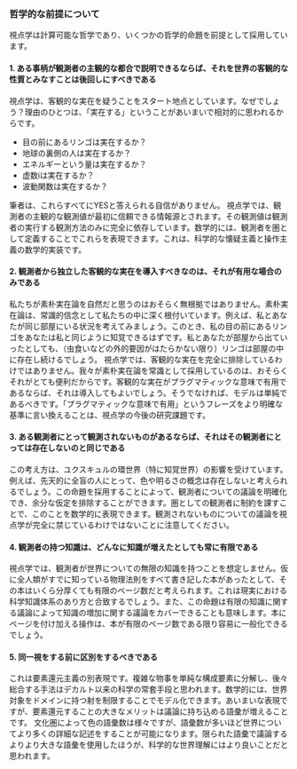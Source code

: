 ### 哲学的な前提について

視点学は計算可能な哲学であり、いくつかの哲学的命題を前提として採用しています。

#### 1. ある事柄が観測者の主観的な都合で説明できるならば、それを世界の客観的な性質とみなすことは後回しにすべきである

視点学は、客観的な実在を疑うことをスタート地点としています。なぜでしょう？理由のひとつは、「実在する」ということがあいまいで相対的に思われるからです。
- 目の前にあるリンゴは実在するか？
- 地球の裏側の人は実在するか？
- エネルギーという量は実在するか？
- 虚数iは実在するか？
- 波動関数は実在するか？

筆者は、これらすべてにYESと答えられる自信がありません。
視点学では、観測者の主観的な観測値が最初に信頼できる情報源とされます。その観測値は観測者の実行する観測方法のみに完全に依存しています。数学的には、観測者を圏として定義することでこれらを表現できます。これは、科学的な懐疑主義と操作主義の数学的実装です。

#### 2. 観測者から独立した客観的な実在を導入すべきなのは、それが有用な場合のみである

私たちが素朴実在論を自然だと思うのはおそらく無根拠ではありません。素朴実在論は、常識的信念として私たちの中に深く根付いています。例えば、私とあなたが同じ部屋にいる状況を考えてみましょう。このとき、私の目の前にあるリンゴをあなたは私と同じように知覚できるはずです。私とあなたが部屋から出ていったとしても、（虫食いなどの外的要因がはたらかない限り）リンゴは部屋の中に存在し続けるでしょう。
視点学では、客観的な実在を完全に排除しているわけではありません。我々が素朴実在論を常識として採用しているのは、おそらくそれがとても便利だからです。客観的な実在がプラグマティックな意味で有用であるならば、それは導入してもよいでしょう。そうでなければ、モデルは単純であるべきです。「プラグマティックな意味で有用」というフレーズをより明確な基準に言い換えることは、視点学の今後の研究課題です。

#### 3. ある観測者にとって観測されないものがあるならば、それはその観測者にとっては存在しないのと同じである

この考え方は、ユクスキュルの環世界（特に知覚世界）の影響を受けています。例えば、先天的に全盲の人にとって、色や明るさの概念は存在しないと考えられるでしょう。この命題を採用することによって、観測者についての議論を明確化でき、余分な仮定を排除することができます。圏としての観測者に制約を課すことで、このことを数学的に表現できます。観測されないものについての議論を視点学が完全に禁じているわけではないことに注意してください。


#### 4. 観測者の持つ知識は、どんなに知識が増えたとしても常に有限である

視点学では、観測者が世界についての無限の知識を持つことを想定しません。仮に全人類がすでに知っている物理法則をすべて書き記した本があったとして、その本はいくら分厚くても有限のページ数だと考えられます。これは現実における科学知識体系のあり方と合致するでしょう。また、この命題は有限の知識に関する議論によって知識の増加に関する議論をカバーできることも意味します。本にページを付け加える操作は、本が有限のページ数である限り容易に一般化できるでしょう。

#### 5. 同一視をする前に区別をするべきである

これは要素還元主義の別表現です。複雑な物事を単純な構成要素に分解し、後々総合する手法はデカルト以来の科学の常套手段と思われます。数学的には、世界対象をドメインに持つ射を制限することでモデル化できます。あいまいな表現ですが、要素還元することの大きなメリットは議論に持ち込める語彙が増えることです。
文化圏によって色の語彙数は様々ですが、語彙数が多いほど世界についてより多くの詳細な記述をすることが可能になります。限られた語彙で議論するよりより大きな語彙を使用したほうが、科学的な世界理解にはより良いことだと思われます。


